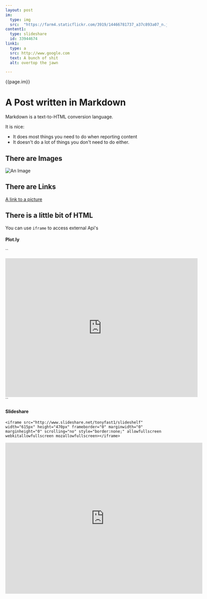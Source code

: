 ```yaml
---
layout: post
im:
  type: img
  src:  "https://farm4.staticflickr.com/3919/14466781737_a37c893a07_n.jpg"
content1:
  type: slideshare
  id: 33944674
link1:
  type: a
  src: http://www.google.com
  text: A bunch of shit
  alt: overtop the jawn

---
```

{{page.im}}

# A Post written in Markdown



Markdown is a text-to-HTML conversion language.

It is nice:

* It does most things you need to do when reporting content
* It doesn't do a lot of things you don't need to do either.

## There are Images

![An Image](https://farm4.staticflickr.com/3919/14466781737_a37c893a07_n.jpg)

## There are Links

[A link to a picture](https://farm4.staticflickr.com/3919/14466781737_a37c893a07_n.jpg)

## There is a little bit of HTML

You can use ``iframe`` to access external Api's

#### Plot.ly

``
<iframe width="600" height="432" frameborder="0" seamless="seamless" scrolling="no" src="https://plot.ly/~TonyFast/4/.embed?width=1296&height=432"></iframe>
``
<!--
<iframe width="600" height="432" frameborder="0" seamless="seamless" scrolling="no" src="https://plot.ly/~TonyFast/4/.embed?width=1296&height=432"></iframe>
-->

#### Slideshare

```
<iframe src="http://www.slideshare.net/tonyfast1/slideshelf" width="615px" height="470px" frameborder="0" marginwidth="0" marginheight="0" scrolling="no" style="border:none;" allowfullscreen webkitallowfullscreen mozallowfullscreen></iframe>
```

<iframe src="http://www.slideshare.net/tonyfast1/slideshelf" width="615px" height="470px" frameborder="0" marginwidth="0" marginheight="0" scrolling="no" style="border:none;" allowfullscreen webkitallowfullscreen mozallowfullscreen></iframe>
